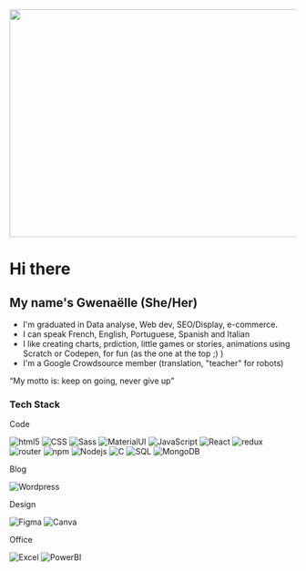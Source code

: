 
<img src="https://github.com/Gwenishere/Gwenishere/blob/master/colormove.gif" width=800px, height=400px>

# Hi there  
##  <span>My name's Gwenaëlle (She/Her)</span>

-  I'm graduated in Data analyse, Web dev, SEO/Display, e-commerce.
-  I can speak French, English, Portuguese, Spanish and Italian
-  I like creating charts, prdiction, little games or stories, animations using Scratch or Codepen, for fun (as the one at the top ;) )
-  I'm a Google Crowdsource member (translation, "teacher" for robots)

<q font-size=20px>My motto is: keep on going, never give up</q>

###  Tech  Stack

<div>
  <p>Code</p>
  <img alt="html5" src="https://img.shields.io/badge/-HTML5-E34F26?style=flat-square&logo=html5&logoColor=white" />
  <img alt="CSS" src="https://img.shields.io/badge/CSS%20-%231572B6.svg?style=flat-square&logo=css3&logoColor=white" />
  <img alt="Sass" src="https://img.shields.io/badge/-Sass-CC6699?style=flat-square&logo=sass&logoColor=white" />
  <img alt="MaterialUI" src="https://img.shields.io/badge/-Material--UI-0081CB?style=flat-square&logo=material-ui&logoColor=white" />
  <img alt="JavaScript" src="https://img.shields.io/badge/JavaScript%20-%23F7DF1E.svg?style=flat-square&logo=javascript&logoColor=black" />
  <img alt="React" src="https://img.shields.io/badge/-React-45b8d8?style=flat-square&logo=react&logoColor=white" />
  <img alt="redux" src="https://img.shields.io/badge/-Redux-764ABC?style=flat-square&logo=redux&logoColor=white" />
  <img alt="router" src="https://img.shields.io/badge/-React_Router-CA4245?style=flat-square&logo=react-router&logoColor=white" />
  <img alt="npm" src="https://img.shields.io/badge/-NPM-CB3837?style=flat-square&logo=npm&logoColor=white" />
  <img alt="Nodejs" src="https://img.shields.io/badge/-Nodejs-43853d?style=flat-square&logo=Node.js&logoColor=white" />
  <img alt="C" src="https://img.shields.io/badge/-C-23F7DF1E?style=flat-square&logo=C&logoColor=white" />
  <img alt="SQL" src="https://img.shields.io/badge/-SQL-43899d?style=flat-square&logo=mysql&logoColor=white" />
  <img alt="MongoDB" src="https://img.shields.io/badge/MongoDB-4EA94B?style=flat-square&logo=mongodb&logoColor=white" />
</div>
 
<div>
  <p>Blog</p>
    <img alt="Wordpress" src="https://img.shields.io/badge/Wordpress-21759B?style=flat-square&logo=wordpress&logoColor=white" />
  </div>

<div>
  <p>Design</p>
  
 <img alt="Figma" src="https://img.shields.io/badge/Figma-F24E1E?style=flat-square&logo=figma&logoColor=white" />
 <img alt="Canva" src="https://img.shields.io/badge/Canva-%2300C4CC.svg?&style=flat-square&logo=Canva&logoColor=white" />
  
  </div>

<div>
  <p>Office</p>
  
 <img alt="Excel" src="https://img.shields.io/badge/Microsoft_Excel-217346?style=flat-square&logo=microsoft-excel&logoColor=white" />
 <img alt="PowerBI" src="https://img.shields.io/badge/PowerBI-F2C811?style=flat-square&logo=Power%20BI&logoColor=white" />
  </div>


